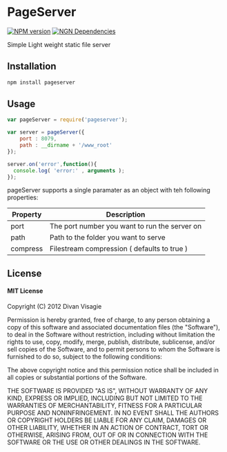 PageServer
==========

[![NPM version](https://badge.fury.io/js/pageserver.png)](http://badge.fury.io/js/pageserver)
[![NGN Dependencies](https://david-dm.org/divanvisagie/PageServer.png)](https://david-dm.org/divanvisagie/PageServer)

Simple Light weight static file server

## Installation

```sh
npm install pageserver
```

## Usage
```js
var pageServer = require('pageserver');

var server = pageServer({
	port : 8079,
	path : __dirname + '/www_root'
});

server.on('error',function(){
  console.log( 'error:' , arguments );
});
```
pageServer supports a single paramater as an object with teh following properties:

| Property		   | Description							 		                 |
|----------------|-----------------------------------------------|
| port           | The port number you want to run the server on |
| path			 		 | Path to the folder you want to serve          |
| compress		   | Filestream compression ( defaults to true )   |


## License

#### MIT License

Copyright (C) 2012 Divan Visagie

Permission is hereby granted, free of charge, to any person obtaining a copy of this software and associated documentation files (the "Software"), to deal in the Software without restriction, including without limitation the rights to use, copy, modify, merge, publish, distribute, sublicense, and/or sell copies of the Software, and to permit persons to whom the Software is furnished to do so, subject to the following conditions:

The above copyright notice and this permission notice shall be included in all copies or substantial portions of the Software.

THE SOFTWARE IS PROVIDED "AS IS", WITHOUT WARRANTY OF ANY KIND, EXPRESS OR IMPLIED, INCLUDING BUT NOT LIMITED TO THE WARRANTIES OF MERCHANTABILITY, FITNESS FOR A PARTICULAR PURPOSE AND NONINFRINGEMENT. IN NO EVENT SHALL THE AUTHORS OR COPYRIGHT HOLDERS BE LIABLE FOR ANY CLAIM, DAMAGES OR OTHER LIABILITY, WHETHER IN AN ACTION OF CONTRACT, TORT OR OTHERWISE, ARISING FROM, OUT OF OR IN CONNECTION WITH THE SOFTWARE OR THE USE OR OTHER DEALINGS IN THE SOFTWARE.

